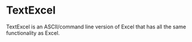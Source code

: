 # TextExcel
TextExcel is an ASCII/command line version of Excel that has all the same functionality as Excel.
